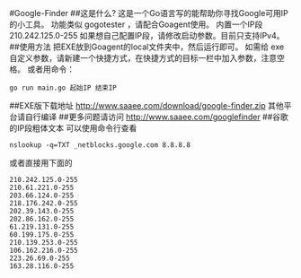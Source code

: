 #Google-Finder
##这是什么?
这是一个Go语言写的能帮助你寻找Google可用IP的小工具。
功能类似 gogotester ，请配合Goagent使用。
内置一个IP段 210.242.125.0-255
如果想自己配置IP段，请修改启动参数。目前只支持IPv4。
##使用方法
把EXE放到Goagent的local文件夹中，然后运行即可。
如需给 exe 自定义参数，请新建一个快捷方式，在快捷方式的目标一栏中加入参数，注意空格。
或者用命令：
```
go run main.go 起始IP 结束IP
```
##EXE版下载地址
http://www.saaee.com/download/google-finder.zip
其他平台请自行编译
##更多问题请访问
http://www.saaee.com/googlefinder
##谷歌的IP段粗体文本
可以使用命令行查看
```
nslookup -q=TXT _netblocks.google.com 8.8.8.8
```
或者直接用下面的
```
210.242.125.0-255
210.61.221.0-255
203.66.124.0-255
218.176.242.0-255
202.39.143.0-255
202.86.162.0-255
61.219.131.0-255
60.199.175.0-255
210.139.253.0-255
106.162.216.0-255
223.26.69.0-255
163.28.116.0-255
```